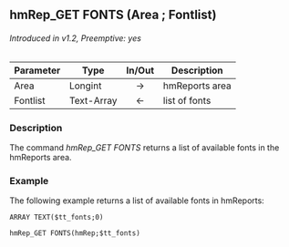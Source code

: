 ## hmRep_GET FONTS (Area ; Fontlist)
###### Introduced in v1.2, Preemptive: yes

|Parameter|Type|In/Out|Description
|---|---|:---:|---
|Area|Longint|→|hmReports area
|Fontlist|Text-Array|←|list of fonts

### Description
The command *hmRep_GET FONTS* returns a list of available fonts in the hmReports area.

### Example
The following example returns a list of available fonts in hmReports:

```4d
ARRAY TEXT($tt_fonts;0)

hmRep_GET FONTS(hmRep;$tt_fonts)
 ```

